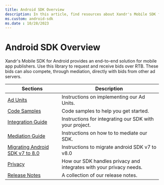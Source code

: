 ```yaml
---
title: Android SDK Overview
description: In this article, find resources about Xandr's Mobile SDK for Android.
ms.custom: android-sdk
ms.date : 10/28/2023
---
```


# Android SDK Overview

Xandr's Mobile SDK for Android provides an end-to-end solution for mobile app publishers. Use this library to request and receive bids over RTB. These bids can also compete, through mediation, directly with bids from other ad servers.

| Sections | Description |
|---|---|
| [Ad Units](android-sdk-ad-units.md) | Instructions on implementing our Ad Units. |
| [Code Samples](android-sdk-code-samples.md) | Code samples to help you get started. |
| [Integration Guide](android-sdk-integration.md) | Instructions for integrating our SDK with your project. |
| [Mediation Guide](mediate-with-android-sdk.md) | Instructions on how to to mediate our SDK. |
| [Migrating Android SDK v7 to 8.0](migrating-android-sdk-v7-to-8-0.md) | Instructions to migrate android SDK v7 to v8.0 |
| [Privacy](sdk-privacy-for-android.md) | How our SDK handles privacy and integrates with your privacy needs. |
| [Release Notes](android-sdk-release-notes.md) | A collection of our release notes. |
